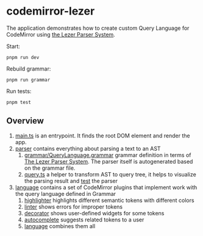 # codemirror-lezer

The application demonstrates how to create custom Query Language for CodeMirror using [the Lezer Parser System](https://lezer.codemirror.net/).

Start:

```
pnpm run dev
```

Rebuild grammar:

```
pnpm run grammar
```

Run tests:

```
pnpm test
```

## Overview

1. [main.ts](./src/main.ts) is an entrypoint. It finds the root DOM element and render the app.
1. [parser](./src/parser) contains everything about parsing a text to an AST
    1. [grammar/QueryLanguage.grammar](./src/parser/grammar/QueryLanguage.grammar) grammar definition in terms of [The Lezer Parser System](https://lezer.codemirror.net/). The parser itself is autogenerated based on the grammar file.
    1. [query.ts](./src/parser/query.ts) a helper to transform AST to query tree, it helps to visualize the parsing result and [test](./src/parser/parser.spec.ts) the parser
1. [language](./src/language) contains a set of CodeMirror plugins that implement work with the query language defined in Grammar
    1. [highlighter](./src/language/highlighter) highlights different semantic tokens with different colors
    1. [linter](./src/language/linter) shows errors for improper tokens
    1. [decorator](./src/language/decorator) shows user-defined widgets for some tokens
    1. [autocomplete](./src/language/autocomplete) suggests related tokens to a user
    1. [language](./src/language/language) combines them all

